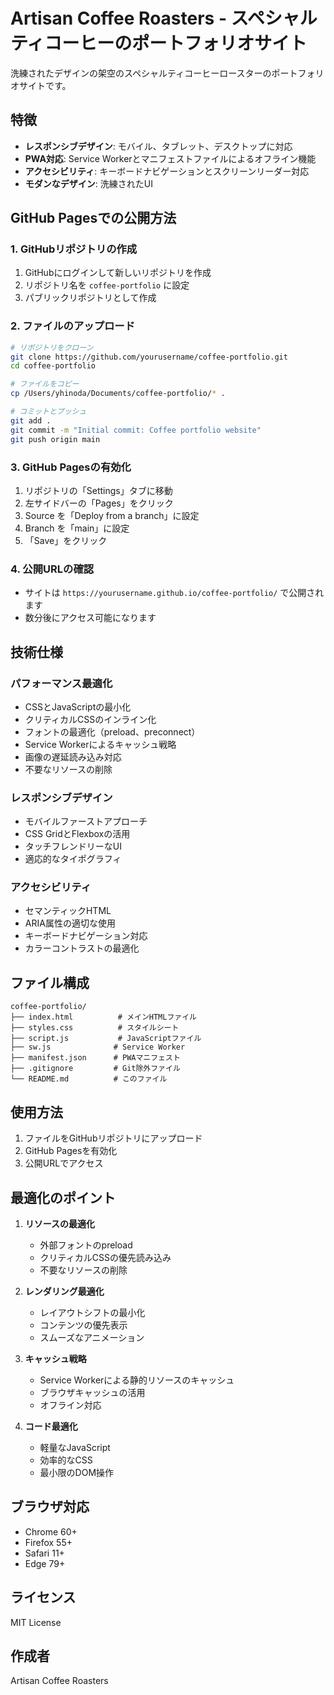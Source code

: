 # Artisan Coffee Roasters - スペシャルティコーヒーのポートフォリオサイト

洗練されたデザインの架空のスペシャルティコーヒーロースターのポートフォリオサイトです。

## 特徴

- **レスポンシブデザイン**: モバイル、タブレット、デスクトップに対応
- **PWA対応**: Service Workerとマニフェストファイルによるオフライン機能
- **アクセシビリティ**: キーボードナビゲーションとスクリーンリーダー対応
- **モダンなデザイン**: 洗練されたUI

## GitHub Pagesでの公開方法

### 1. GitHubリポジトリの作成
1. GitHubにログインして新しいリポジトリを作成
2. リポジトリ名を `coffee-portfolio` に設定
3. パブリックリポジトリとして作成

### 2. ファイルのアップロード
```bash
# リポジトリをクローン
git clone https://github.com/yourusername/coffee-portfolio.git
cd coffee-portfolio

# ファイルをコピー
cp /Users/yhinoda/Documents/coffee-portfolio/* .

# コミットとプッシュ
git add .
git commit -m "Initial commit: Coffee portfolio website"
git push origin main
```

### 3. GitHub Pagesの有効化
1. リポジトリの「Settings」タブに移動
2. 左サイドバーの「Pages」をクリック
3. Source を「Deploy from a branch」に設定
4. Branch を「main」に設定
5. 「Save」をクリック

### 4. 公開URLの確認
- サイトは `https://yourusername.github.io/coffee-portfolio/` で公開されます
- 数分後にアクセス可能になります

## 技術仕様

### パフォーマンス最適化
- CSSとJavaScriptの最小化
- クリティカルCSSのインライン化
- フォントの最適化（preload、preconnect）
- Service Workerによるキャッシュ戦略
- 画像の遅延読み込み対応
- 不要なリソースの削除

### レスポンシブデザイン
- モバイルファーストアプローチ
- CSS GridとFlexboxの活用
- タッチフレンドリーなUI
- 適応的なタイポグラフィ

### アクセシビリティ
- セマンティックHTML
- ARIA属性の適切な使用
- キーボードナビゲーション対応
- カラーコントラストの最適化

## ファイル構成

```
coffee-portfolio/
├── index.html          # メインHTMLファイル
├── styles.css          # スタイルシート
├── script.js           # JavaScriptファイル
├── sw.js              # Service Worker
├── manifest.json      # PWAマニフェスト
├── .gitignore         # Git除外ファイル
└── README.md          # このファイル
```

## 使用方法

1. ファイルをGitHubリポジトリにアップロード
2. GitHub Pagesを有効化
3. 公開URLでアクセス

## 最適化のポイント

1. **リソースの最適化**
   - 外部フォントのpreload
   - クリティカルCSSの優先読み込み
   - 不要なリソースの削除

2. **レンダリング最適化**
   - レイアウトシフトの最小化
   - コンテンツの優先表示
   - スムーズなアニメーション

3. **キャッシュ戦略**
   - Service Workerによる静的リソースのキャッシュ
   - ブラウザキャッシュの活用
   - オフライン対応

4. **コード最適化**
   - 軽量なJavaScript
   - 効率的なCSS
   - 最小限のDOM操作

## ブラウザ対応

- Chrome 60+
- Firefox 55+
- Safari 11+
- Edge 79+

## ライセンス

MIT License

## 作成者

Artisan Coffee Roasters
